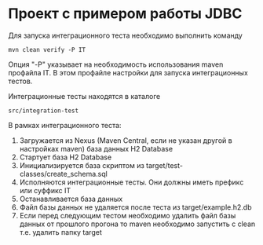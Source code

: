 # Проект с примером работы JDBC

Для запуска интеграционного теста необходимо выполнить команду

`mvn clean verify -P IT`

Опция "-P" указывает на необходимость использования maven профайла IT. В этом профайле настройки для запуска интеграционных тестов.

Интеграционные тесты находятся в каталоге 

`src/integration-test`

В рамках интеграционного теста:

1. Загружается из Nexus (Maven Central, если не указан другой в настройках maven) база данных H2 Database
2. Стартует база H2 Database
3. Инициализируется база скриптом из target/test-classes/create_schema.sql
4. Исполняются интеграционные тесты. Они должны иметь префикс или суффикс IT
5. Останавливается база данных
6. Файл базы данных не удаляется после теста из target/example.h2.db
7. Если перед следующим тестом необходимо удалить файл базы данных от прошлого прогона то maven необходимо запустить с clean т.е. удалить папку target